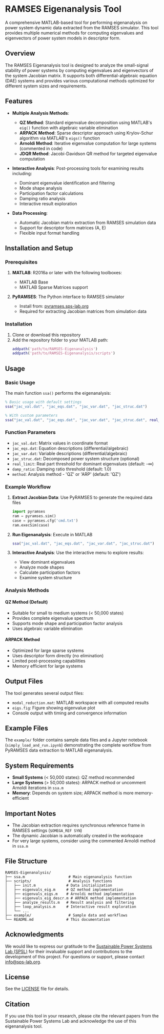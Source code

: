 # RAMSES Eigenanalysis Tool

A comprehensive MATLAB-based tool for performing eigenanalysis on power system dynamic data extracted from the RAMSES simulator. This tool provides multiple numerical methods for computing eigenvalues and eigenvectors of power system models in descriptor form.

## Overview

The RAMSES Eigenanalysis tool is designed to analyze the small-signal stability of power systems by computing eigenvalues and eigenvectors of the system Jacobian matrix. It supports both differential-algebraic equation (DAE) systems and provides various computational methods optimized for different system sizes and requirements.

## Features

- **Multiple Analysis Methods**:
  - **QZ Method**: Standard eigenvalue decomposition using MATLAB's `eig()` function with algebraic variable elimination
  - **ARPACK Method**: Sparse descriptor approach using Krylov-Schur algorithm via MATLAB's `eigs()` function
  - **Arnoldi Method**: Iterative eigenvalue computation for large systems (commented in code)
  - **JDQR Method**: Jacobi-Davidson QR method for targeted eigenvalue computation

- **Interactive Analysis**: Post-processing tools for examining results including:
  - Dominant eigenvalue identification and filtering
  - Mode shape analysis
  - Participation factor calculations
  - Damping ratio analysis
  - Interactive result exploration

- **Data Processing**: 
  - Automatic Jacobian matrix extraction from RAMSES simulation data
  - Support for descriptor form matrices (A, E)
  - Flexible input format handling

## Installation and Setup

### Prerequisites

1. **MATLAB**: R2016a or later with the following toolboxes:
   - MATLAB Base
   - MATLAB Sparse Matrices support

2. **PyRAMSES**: The Python interface to RAMSES simulator
   - Install from: [pyramses.sps-lab.org](https://pyramses.sps-lab.org)
   - Required for extracting Jacobian matrices from simulation data

### Installation

1. Clone or download this repository
2. Add the repository folder to your MATLAB path:
   ```matlab
   addpath('path/to/RAMSES-Eigenanalysis')
   addpath('path/to/RAMSES-Eigenanalysis/scripts')
   ```

## Usage

### Basic Usage

The main function `ssa()` performs the eigenanalysis:

```matlab
% Basic usage with default settings
ssa("jac_val.dat", "jac_eqs.dat", "jac_var.dat", "jac_struc.dat")

% With custom parameters
ssa("jac_val.dat", "jac_eqs.dat", "jac_var.dat", "jac_struc.dat", real_limit, damp_ratio, method)
```

### Function Parameters

- `jac_val.dat`: Matrix values in coordinate format
- `jac_eqs.dat`: Equation descriptions (differential/algebraic)
- `jac_var.dat`: Variable descriptions (differential/algebraic)  
- `jac_struc.dat`: Decomposed power system structure (optional)
- `real_limit`: Real part threshold for dominant eigenvalues (default: -∞)
- `damp_ratio`: Damping ratio threshold (default: 1.0)
- `method`: Analysis method - 'QZ' or 'ARP' (default: 'QZ')

### Example Workflow

1. **Extract Jacobian Data**: Use PyRAMSES to generate the required data files
   ```python
   import pyramses
   ram = pyramses.sim()
   case = pyramses.cfg('cmd.txt')
   ram.execSim(case)
   ```

2. **Run Eigenanalysis**: Execute in MATLAB
   ```matlab
   ssa("jac_val.dat", "jac_eqs.dat", "jac_var.dat", "jac_struc.dat")
   ```

3. **Interactive Analysis**: Use the interactive menu to explore results:
   - View dominant eigenvalues
   - Analyze mode shapes
   - Calculate participation factors
   - Examine system structure

### Analysis Methods

#### QZ Method (Default)
- Suitable for small to medium systems (< 50,000 states)
- Provides complete eigenvalue spectrum
- Supports mode shape and participation factor analysis
- Uses algebraic variable elimination

#### ARPACK Method
- Optimized for large sparse systems
- Uses descriptor form directly (no elimination)
- Limited post-processing capabilities
- Memory efficient for large systems

## Output Files

The tool generates several output files:

- `modal_reduction.mat`: MATLAB workspace with all computed results
- `eigs.fig`: Figure showing eigenvalue plot
- Console output with timing and convergence information

## Example Files

The `example/` folder contains sample data files and a Jupyter notebook (`simply_load_and_run.ipynb`) demonstrating the complete workflow from PyRAMSES data extraction to MATLAB eigenanalysis.

## System Requirements

- **Small Systems** (< 50,000 states): QZ method recommended
- **Large Systems** (> 50,000 states): ARPACK method or uncomment Arnoldi iterations in `ssa.m`
- **Memory**: Depends on system size; ARPACK method is more memory-efficient

## Important Notes

- The Jacobian extraction requires synchronous reference frame in RAMSES settings (`$OMEGA_REF SYN`)
- The dynamic Jacobian is automatically created in the workspace
- For very large systems, consider using the commented Arnoldi method in `ssa.m`

## File Structure

```
RAMSES-Eigenanalysis/
├── ssa.m                    # Main eigenanalysis function
├── scripts/                 # Analysis functions
│   ├── init.m              # Data initialization
│   ├── eigenvals_eig.m     # QZ method implementation
│   ├── eigenvals_eigs.m    # Arnoldi method implementation
│   ├── eigenvals_eig_descr.m # ARPACK method implementation
│   ├── analyze_results.m   # Result analysis and filtering
│   ├── loop_analysis.m     # Interactive result exploration
│   └── ...
├── example/                 # Sample data and workflows
└── README.md               # This documentation
```

## Acknowledgments

We would like to express our gratitude to the [Sustainable Power Systems Lab (SPSL)](https://sps-lab.org) for their invaluable support and contributions to the development of this project. For questions or support, please contact info@sps-lab.org.

## License

See the [LICENSE](LICENSE) file for details.

## Citation

If you use this tool in your research, please cite the relevant papers from the Sustainable Power Systems Lab and acknowledge the use of this eigenanalysis tool.
